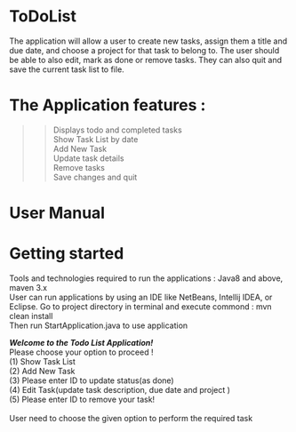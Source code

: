 # ToDoList
The application will allow a user to create new tasks, assign them a title and due date, 
and choose a project for that task to belong to. The user should be able to also edit, mark as done or remove tasks. 
They can also quit and save the current task list to file.

# The Application features :
>> Displays todo and  completed tasks<br>
>> Show Task List by date<br>
>> Add New Task <br>
>> Update task details <br>
>> Remove tasks <br>
>> Save changes and quit

# User Manual 

# Getting started
  Tools and technologies required to run the applications : Java8 and above, maven 3.x <br>
  User can run applications by using an IDE like NetBeans, Intellij IDEA, or Eclipse.
  Go to project directory in terminal and execute commond : mvn clean install <br>
  Then run StartApplication.java to use application <br>
  
 
  *********Welcome to the Todo List Application!*********<br>
Please choose your option to proceed ! <br>
(1) Show Task List <br> 
(2) Add New Task <br>
(3) Please enter ID to update status(as done) <br>
(4) Edit Task(update task description, due date and project ) <br>
(5) Please enter ID to remove your task! <br>
  <br>
 User need to choose the given option to perform the required task 
  

